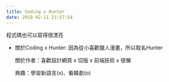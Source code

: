 ```yaml
---
title: Coding x Hunter
date: 2018-02-11 21:57:54
---
```


<div class="tip">
程式碼也可以寫得很漂亮
</div>
<ul>
<li>
<p>關於Coding x Hunter: 因為從小喜歡獵人漫畫，所以取名Hunter</p>
<p>關於作者：喜歡設計網頁 x 切版 x 前端技術 x 很懶</p>
<p>興趣：學習新語言(x)、看韓劇(o)</p>

</li>
</ul>